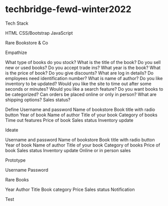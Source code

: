 # techbridge-fewd-winter2022
Tech Stack

HTML
CSS/Bootstrap
JavaScript



Rare  Bookstore & Co

Empathize

What type of books do you stock?
What is the title of the book?
Do you sell new or used books?
Do you accept trade ins?
What year is the book?
What is the price of book?
Do you give discounts?
What are log in details?
Do  employees need identification number?
What is name of author?
Do you like inventory to be updated?
Would you like the site to time out after some seconds or minutes?
Would you like a search  feature?
Do you want books to be categorized?
Can orders be placed online or only in person?
What are shipping options?
Sales status?



Define
Username and password
Name of bookstore
Book title with radio button
Year of book
Name of author
Title of your book
Category of books
Time out features
Price of book
Sales status
Inventory update


Ideate

Username and password
Name of bookstore
Book title with radio button
Year of book
Name of author
Title of your book
Category of books
Price of book
Sales status
Inventory update
Online or in person sales


Prototype


Username
Password


Rare Books


Year
Author
Title
Book category
Price
Sales status
Notification


















Test



